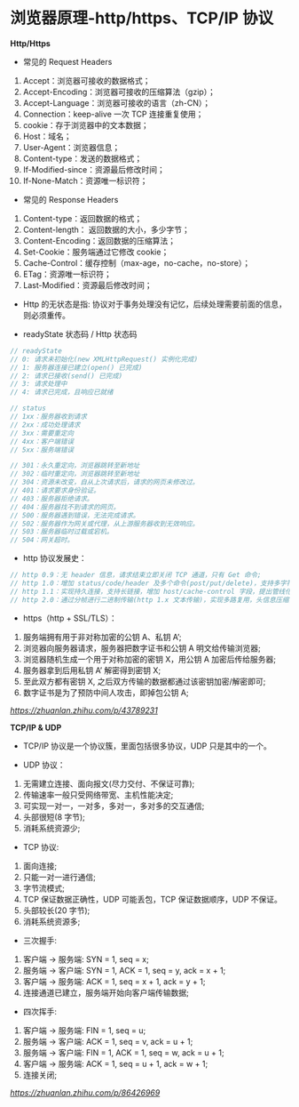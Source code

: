 # 浏览器原理-http/https、TCP/IP 协议

**Http/Https**

- 常见的 Request Headers

1. Accept：浏览器可接收的数据格式；
2. Accept-Encoding：浏览器可接收的压缩算法（gzip）；
3. Accept-Language：浏览器可接收的语言（zh-CN）；
4. Connection：keep-alive 一次 TCP 连接重复使用；
5. cookie：存于浏览器中的文本数据；
6. Host：域名；
7. User-Agent：浏览器信息；
8. Content-type：发送的数据格式；
9. If-Modified-since：资源最后修改时间；
10. If-None-Match：资源唯一标识符；

- 常见的 Response Headers

1. Content-type：返回数据的格式；
2. Content-length： 返回数据的大小，多少字节；
3. Content-Encoding：返回数据的压缩算法；
4. Set-Cookie：服务端通过它修改 cookie；
5. Cache-Control：缓存控制（max-age，no-cache，no-store）；
6. ETag：资源唯一标识符；
7. Last-Modified：资源最后修改时间；

- Http 的无状态是指: 协议对于事务处理没有记忆，后续处理需要前面的信息，则必须重传。

- readyState 状态码 / Http 状态码

```js
// readyState
// 0: 请求未初始化(new XMLHttpRequest() 实例化完成)
// 1: 服务器连接已建立(open() 已完成)
// 2: 请求已接收(send() 已完成)
// 3: 请求处理中
// 4: 请求已完成，且响应已就绪

// status
// 1xx：服务器收到请求
// 2xx：成功处理请求
// 3xx：需要重定向
// 4xx：客户端错误
// 5xx：服务端错误

// 301：永久重定向，浏览器跳转至新地址
// 302：临时重定向，浏览器跳转至新地址
// 304：资源未改变，自从上次请求后，请求的网页未修改过。
// 401：请求要求身份验证。
// 403：服务器拒绝请求。
// 404：服务器找不到请求的网页。
// 500：服务器遇到错误，无法完成请求。
// 502：服务器作为网关或代理，从上游服务器收到无效响应。
// 503：服务器临时过载或宕机。
// 504：网关超时。
```

- http 协议发展史：

```js
// http 0.9：无 header 信息，请求结束立即关闭 TCP 通道，只有 Get 命令;
// http 1.0：增加 status/code/header 及多个命令(post/put/delete)，支持多字符集发送和缓存等功能;
// http 1.1：实现持久连接，支持长链接，增加 host/cache-control 字段，提出管线化理论;
// http 2.0：通过分帧进行二进制传输(http 1.x 文本传输)，实现多路复用，头信息压缩，服务端推送;
```

- https（http + SSL/TLS）：

1. 服务端拥有用于非对称加密的公钥 A、私钥 A’;
2. 浏览器向服务器请求，服务器把数字证书和公钥 A 明文给传输浏览器;
3. 浏览器随机生成一个用于对称加密的密钥 X，用公钥 A 加密后传给服务器;
4. 服务器拿到后用私钥 A’ 解密得到密钥 X;
5. 至此双方都有密钥 X, 之后双方传输的数据都通过该密钥加密/解密即可;
6. 数字证书是为了预防中间人攻击，即掉包公钥 A;

*https://zhuanlan.zhihu.com/p/43789231*

**TCP/IP & UDP**

- TCP/IP 协议是一个协议簇，里面包括很多协议，UDP 只是其中的一个。

- UDP 协议：

1. 无需建立连接、面向报文(尽力交付、不保证可靠);
2. 传输速率一般只受网络带宽、主机性能决定;
3. 可实现一对一，一对多，多对一，多对多的交互通信;
4. 头部很短(8 字节);
5. 消耗系统资源少;

- TCP 协议:

1. 面向连接;
2. 只能一对一进行通信;
3. 字节流模式;
4. TCP 保证数据正确性，UDP 可能丢包，TCP 保证数据顺序，UDP 不保证。
5. 头部较长(20 字节);
6. 消耗系统资源多;

- 三次握手:

1. 客户端 → 服务端: SYN = 1, seq = x;
2. 服务端 → 客户端: SYN = 1, ACK = 1, seq = y, ack = x + 1;
3. 客户端 → 服务端: ACK = 1, seq = x + 1, ack = y + 1;
4. 连接通道已建立，服务端开始向客户端传输数据;

- 四次挥手:

1. 客户端 → 服务端: FIN = 1, seq = u;
2. 服务端 → 客户端: ACK = 1, seq = v, ack = u + 1;
3. 服务端 → 客户端: FIN = 1, ACK = 1, seq = w, ack = u + 1;
4. 客户端 → 服务端: ACK = 1, seq = u + 1, ack = w + 1;
5. 连接关闭;

*https://zhuanlan.zhihu.com/p/86426969*
